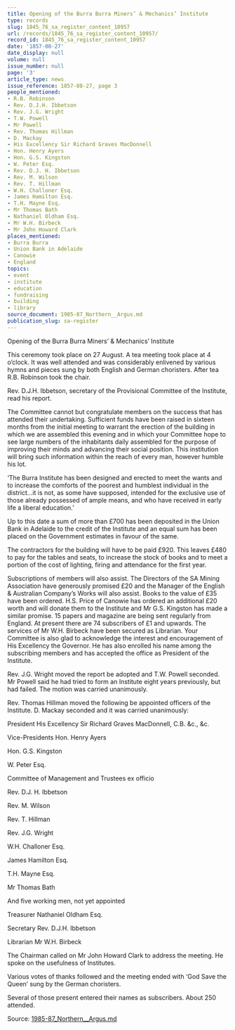 ```yaml
---
title: Opening of the Burra Burra Miners’ & Mechanics’ Institute
type: records
slug: 1845_76_sa_register_content_10957
url: /records/1845_76_sa_register_content_10957/
record_id: 1845_76_sa_register_content_10957
date: '1857-08-27'
date_display: null
volume: null
issue_number: null
page: '3'
article_type: news
issue_reference: 1857-08-27, page 3
people_mentioned:
- R.B. Robinson
- Rev. D.J.H. Ibbetson
- Rev. J.G. Wright
- T.W. Powell
- Mr Powell
- Rev. Thomas Hillman
- D. Mackay
- His Excellency Sir Richard Graves MacDonnell
- Hon. Henry Ayers
- Hon. G.S. Kingston
- W. Peter Esq.
- Rev. D.J. H. Ibbetson
- Rev. M. Wilson
- Rev. T. Hillman
- W.H. Challoner Esq.
- James Hamilton Esq.
- T.H. Mayne Esq.
- Mr Thomas Bath
- Nathaniel Oldham Esq.
- Mr W.H. Birbeck
- Mr John Howard Clark
places_mentioned:
- Burra Burra
- Union Bank in Adelaide
- Canowie
- England
topics:
- event
- institute
- education
- fundraising
- building
- library
source_document: 1985-87_Northern__Argus.md
publication_slug: sa-register
---
```


Opening of the Burra Burra Miners’ & Mechanics’ Institute

This ceremony took place on 27 August.  A tea meeting took place at 4 o’clock.  It was well attended and was considerably enlivened by various hymns and pieces sung by both English and German choristers.  After tea R.B. Robinson took the chair.

Rev. D.J.H. Ibbetson, secretary of the Provisional Committee of the Institute, read his report.

The Committee cannot but congratulate members on the success that has attended their undertaking.  Sufficient funds have been raised in sixteen months from the initial meeting to warrant the erection of the building in which we are assembled this evening and in which your Committee hope to see large numbers of the inhabitants daily assembled for the purpose of improving their minds and advancing their social position.  This institution will bring such information within the reach of every man, however humble his lot.

‘The Burra Institute has been designed and erected to meet the wants and to increase the comforts of the poorest and humblest individual in the district…it is not, as some have supposed, intended for the exclusive use of those already possessed of ample means, and who have received in early life a liberal education.’

Up to this date a sum of more than £700 has been deposited in the Union Bank in Adelaide to the credit of the Institute and an equal sum has been placed on the Government estimates in favour of the same.

The contractors for the building will have to be paid £920.  This leaves £480 to pay for the tables and seats, to increase the stock of books and to meet a portion of the cost of lighting, firing and attendance for the first year.

Subscriptions of members will also assist.  The Directors of the SA Mining Association have generously promised £20 and the Manager of the English & Australian Company’s Works will also assist.  Books to the value of £35 have been ordered.  H.S. Price of Canowie has ordered an additional £20 worth and will donate them to the Institute and Mr G.S. Kingston has made a similar promise.  15 papers and magazine are being sent regularly from England.  At present there are 74 subscribers of £1 and upwards.  The services of Mr W.H. Birbeck have been secured as Librarian.  Your Committee is also glad to acknowledge the interest and encouragement of His Excellency the Governor.   He has also enrolled his name among the subscribing members and has accepted the office as President of the Institute.

Rev. J.G. Wright moved the report be adopted and T.W. Powell seconded.  Mr Powell said he had tried to form an Institute eight years previously, but had failed.  The motion was carried unanimously.

Rev. Thomas Hillman moved the following be appointed officers of the Institute.  D. Mackay seconded and it was carried unanimously:

President	His Excellency Sir Richard Graves MacDonnell, C.B. &c., &c.

Vice-Presidents	Hon. Henry Ayers

Hon. G.S. Kingston

W. Peter Esq.

Committee of Management and Trustees ex officio

Rev. D.J. H. Ibbetson

Rev. M. Wilson

Rev. T. Hillman

Rev. J.G. Wright

W.H. Challoner Esq.

James Hamilton Esq.

T.H. Mayne Esq.

Mr Thomas Bath

And five working men, not yet appointed

Treasurer	Nathaniel Oldham Esq.

Secretary	Rev. D.J.H. Ibbetson

Librarian	Mr W.H. Birbeck

The Chairman called on Mr John Howard Clark to address the meeting.  He spoke on the usefulness of Institutes.

Various votes of thanks followed and the meeting ended with ‘God Save the Queen’ sung by the German choristers.

Several of those present entered their names as subscribers.  About 250 attended.

Source: [1985-87_Northern__Argus.md](/downloads/markdown/1985-87_Northern__Argus.md)
